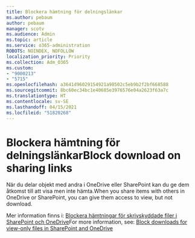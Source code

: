 ```yaml
---
title: Blockera hämtning för delningslänkar
ms.author: pebaum
author: pebaum
manager: scotv
ms.audience: Admin
ms.topic: article
ms.service: o365-administration
ROBOTS: NOINDEX, NOFOLLOW
localization_priority: Priority
ms.collection: Adm_O365
ms.custom:
- "9000213"
- "5715"
ms.openlocfilehash: a3641d96029154921a98502c5eb9b2f2bf668588
ms.sourcegitcommit: 8bc60ec34bc1e40685e3976576e04a2623f63a7c
ms.translationtype: HT
ms.contentlocale: sv-SE
ms.lasthandoff: 04/15/2021
ms.locfileid: "51820268"
---
```

# <a name="block-download-on-sharing-links"></a><span data-ttu-id="910bc-102">Blockera hämtning för delningslänkar</span><span class="sxs-lookup"><span data-stu-id="910bc-102">Block download on sharing links</span></span>

<span data-ttu-id="910bc-103">När du delar objekt med andra i OneDrive eller SharePoint kan du ge dem åtkomst till att visa men inte hämta.</span><span class="sxs-lookup"><span data-stu-id="910bc-103">When you share items with others in OneDrive or SharePoint, you can give them access to view, but not download.</span></span>

<span data-ttu-id="910bc-104">Mer information finns i: [Blockera hämtningar för skrivskyddade filer i SharePoint och OneDrive](https://support.microsoft.com/office/block-downloads-for-view-only-files-in-sharepoint-and-onedrive-6051184b-62ac-4149-b874-13dcd40ef91e)</span><span class="sxs-lookup"><span data-stu-id="910bc-104">For more information, see: [Block downloads for view-only files in SharePoint and OneDrive](https://support.microsoft.com/office/block-downloads-for-view-only-files-in-sharepoint-and-onedrive-6051184b-62ac-4149-b874-13dcd40ef91e)</span></span>

